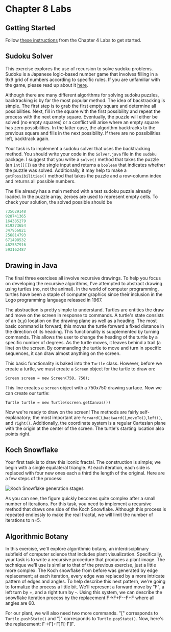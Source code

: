 # Chapter 8 Labs

## Getting Started

Follow [these instructions](https://github.com/nuhs-apcs/chapter-4) from the Chapter 4 Labs to get started.

## Sudoku Solver

This exercise explores the use of recursion to solve sudoku problems. Sudoku is a Japanese logic-based number game that involves filling in a 9x9 grid of numbers according to specific rules. If you are unfamiliar with the game, please read up about it [here](http://www.conceptispuzzles.com/?uri=puzzle/sudoku/rules). 

Although there are many different algorithms for solving sudoku puzzles, backtracking is by far the most popular method. The idea of backtracking is simple. The first step is to grab the first empty square and determine all possibilities. Next, fill in the square with the first possibility and repeat the process with the next empty square. Eventually, the puzzle will either be solved (no empty squares) or a conflict will arise where an empty square has zero possibilities. In the latter case, the algorithm backtracks to the previous square and fills in the next possibility. If there are no possibilities left, backtrack again. 

Your task is to implement a sudoku solver that uses the backtracking method. You should write your code in the `Solver.java` file in the `sudoku` package. I suggest that you write a `solve()` method that takes the puzzle (an `int[][]`) as the single input and returns a `boolean` that indicates whether the puzzle was solved. Additionally, it may help to make a `getPossibilities()` method that takes the puzzle and a row-column index and returns all possible numbers.  

 The file already has a main method with a test sudoku puzzle already loaded. In the puzzle array, zeroes are used to represent empty cells. To check your solution, the solved possible should be

```java
735629148
928741365
164385279
819273654
347956821
256814793
671498532
482537916
593162487
```

## Drawing in Java

The final three exercises all involve recursive drawings. To help you focus on developing the recursive algorithms, I've attempted to abstract drawing using turtles (no, not the animal). In the world of computer programming, turtles have been a staple of computer graphics since their inclusion in the Logo programming language released in 1967. 

The abstraction is pretty simple to understand. Turtles are entities the draw and move on the screen in response to commands. A turtle's state consists of an (x,y) location on the drawing plane as well as a heading. The most basic command is forward; this moves the turtle forward a fixed distance in the direction of its heading. This functionality is supplemented by turning commands. This allows the user to change the heading of the turtle by a specific number of degrees. As the turtle moves, it leaves behind a trail (a line) on the screen. By commanding the turtle to move and turn in specific sequences, it can draw almost anything on the screen.

This basic functionality is baked into the `Turtle` class. However, before we create a turtle, we must create a `Screen` object for the turtle to draw on:

```Screen screen = new Screen(750, 750);```

This line creates a `screen` object with a 750x750 drawing surface. Now we can create our turtle:

```Turtle turtle = new Turtle(screen.getCanvas())```

Now we're ready to draw on the screen! The methods are fairly self-explanatory; the most important are `forward()`,`backward()`,`moveTo()`,`left()`, and `right()`. Additionally, the coordinate system is a regular Cartesian plane with the origin at the center of the screen. The turtle's starting location also points right. 

## Koch Snowflake

Your first task is to draw this iconic fractal. The construction is simple; we begin with a single equilateral triangle. At each iteration, each side is replaced with four new ones each a third the length of the original. Here are a few steps of the process:

![Koch Snowflake generation stages](https://upload.wikimedia.org/wikipedia/commons/d/d9/KochFlake.svg)

As you can see, the figure quickly becomes quite complex after a small number of iterations. For this task, you need to implement a recursive method that draws one side of the Koch Snowflake. Although this process is repeated endlessly to make the real fractal, we will limit the number of iterations to n=5. 

## Algorithmic Botany

In this exercise, we'll explore algorithmic botany, an interdisciplinary subfield of computer science that includes plant visualization. Specifically, your task is to write a recursive procedure that produces a plant image. The technique we'll use is similar to that of the previous exercise, just a little more complex. The Koch snowflake from before was generated by edge replacement; at each iteration, every edge was replaced by a more intricate pattern of edges and angles. To help describe this next pattern, we're going to formalize the process a little bit. We'll represent a forward move by "F", a left turn by +, and a right turn by -. Using this system, we can describe the snowflake iteration process by the replacement F→F+F--F+F where all angles are 60. 

For our plant, we will also need two more commands. "[" corresponds to `Turtle.pushState()` and "]" corresponds to `Turtle.popState()`. Now, here's the replacement: F→F[+F]F[-F]F.